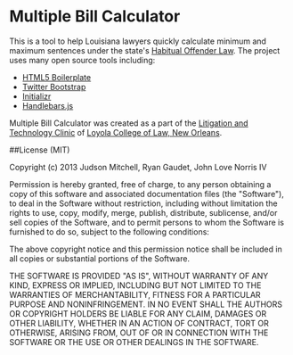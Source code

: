 Multiple Bill Calculator
===============

This is a tool to help Louisiana lawyers quickly calculate minimum and maximum sentences 
under the state's [Habitual Offender Law](http://hueylaw.org/site/index.php?type=docid&s=79154).
The project uses many open source tools including:

* [HTML5 Boilerplate](https://github.com/h5bp/html5-boilerplate)
* [Twitter Bootstrap](https://github.com/twitter/bootstrap.git)
* [Initializr](http://www.initializr.com/)
* [Handlebars.js](https://github.com/wycats/handlebars.js)

Multiple Bill Calculator was created as a part of the [Litigation and Technology Clinic](http://loyolalawtech.org) of 
[Loyola College of Law, New Orleans](http://law.loyno.edu).

##License (MIT)

Copyright (c) 2013 Judson Mitchell, Ryan Gaudet, John Love Norris IV

Permission is hereby granted, free of charge, to any person obtaining a copy of this software and associated documentation files (the "Software"), to deal in the Software without restriction, including without limitation the rights to use, copy, modify, merge, publish, distribute, sublicense, and/or sell copies of the Software, and to permit persons to whom the Software is furnished to do so, subject to the following conditions:

The above copyright notice and this permission notice shall be included in all copies or substantial portions of the Software.

THE SOFTWARE IS PROVIDED "AS IS", WITHOUT WARRANTY OF ANY KIND, EXPRESS OR IMPLIED, INCLUDING BUT NOT LIMITED TO THE WARRANTIES OF MERCHANTABILITY, FITNESS FOR A PARTICULAR PURPOSE AND NONINFRINGEMENT. IN NO EVENT SHALL THE AUTHORS OR COPYRIGHT HOLDERS BE LIABLE FOR ANY CLAIM, DAMAGES OR OTHER LIABILITY, WHETHER IN AN ACTION OF CONTRACT, TORT OR OTHERWISE, ARISING FROM, OUT OF OR IN CONNECTION WITH THE SOFTWARE OR THE USE OR OTHER DEALINGS IN THE SOFTWARE.
